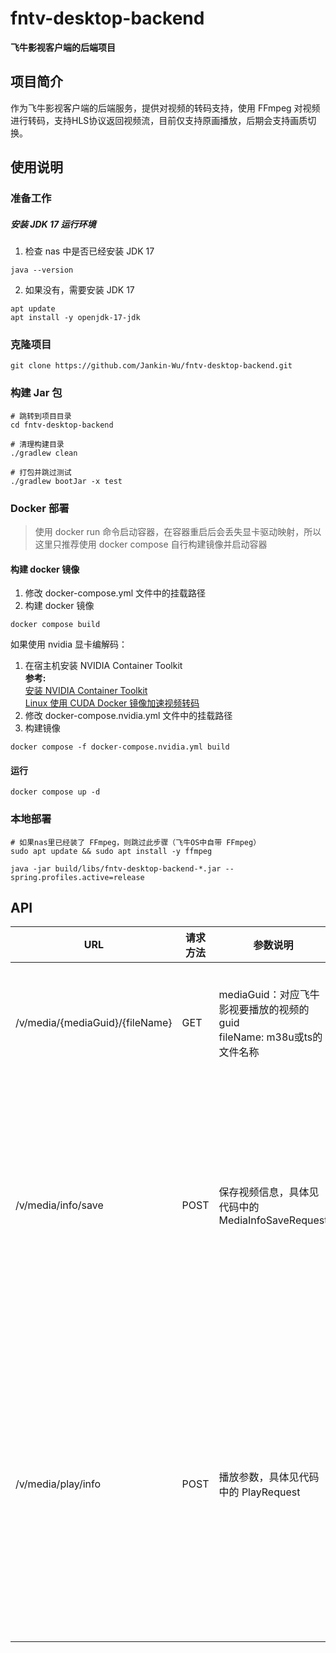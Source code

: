 # fntv-desktop-backend
**飞牛影视客户端的后端项目**

## 项目简介
作为飞牛影视客户端的后端服务，提供对视频的转码支持，使用 FFmpeg 对视频进行转码，支持HLS协议返回视频流，目前仅支持原画播放，后期会支持画质切换。

## 使用说明
### 准备工作
##### 安装 JDK 17 运行环境

1. 检查 nas 中是否已经安装 JDK 17

```shell
java --version
```

2. 如果没有，需要安装 JDK 17

```shell
apt update
apt install -y openjdk-17-jdk
```

### 克隆项目
```shell
git clone https://github.com/Jankin-Wu/fntv-desktop-backend.git
```
### 构建 Jar 包
```shell
# 跳转到项目目录
cd fntv-desktop-backend

# 清理构建目录
./gradlew clean

# 打包并跳过测试
./gradlew bootJar -x test
```
### Docker 部署
> 使用 docker run 命令启动容器，在容器重启后会丢失显卡驱动映射，所以这里只推荐使用 docker compose 自行构建镜像并启动容器
#### 构建 docker 镜像
1. 修改 docker-compose.yml 文件中的挂载路径
2. 构建 docker 镜像
```shell
docker compose build
```
如果使用 nvidia 显卡编解码：
1. 在宿主机安装 NVIDIA Container Toolkit<br>
   **参考:**</br>
   [安装 NVIDIA Container Toolkit](https://docs.nvidia.com/datacenter/cloud-native/container-toolkit/latest/install-guide.html)<br>
   [Linux 使用 CUDA Docker 镜像加速视频转码](https://www.cnblogs.com/myzony/p/18270956/linux-cuda-docker-video-transcoding)
2. 修改 docker-compose.nvidia.yml 文件中的挂载路径
3. 构建镜像
```shell
docker compose -f docker-compose.nvidia.yml build
```
#### 运行

```shell
docker compose up -d
```
### 本地部署

```shell
# 如果nas里已经装了 FFmpeg，则跳过此步骤（飞牛OS中自带 FFmpeg）
sudo apt update && sudo apt install -y ffmpeg
```

```shell
java -jar build/libs/fntv-desktop-backend-*.jar --spring.profiles.active=release
```
## API

| URL                            | 请求方法 | 参数说明                                                   | 接口说明                                          |
|--------------------------------|------|--------------------------------------------------------|-----------------------------------------------|
| /v/media/{mediaGuid}/{fileName} | GET  | mediaGuid：对应飞牛影视要播放的视频的guid<br> fileName: m38u或ts的文件名称 | 提供给播放器使用的 HLS 协议接口                            |
| /v/media/info/save          | POST | 保存视频信息，具体见代码中的 MediaInfoSaveRequest                    | 在播放前需要调用这个接口将视频信息传递给后端，用于后续视频转码               |
| /v/media/play/info         | POST  | 播放参数，具体见代码中的 PlayRequest                                              | 在播放前或修改播放参数后需要调用这个接口将播放参数传递给后端，返回 HLS 协议的 URL |

